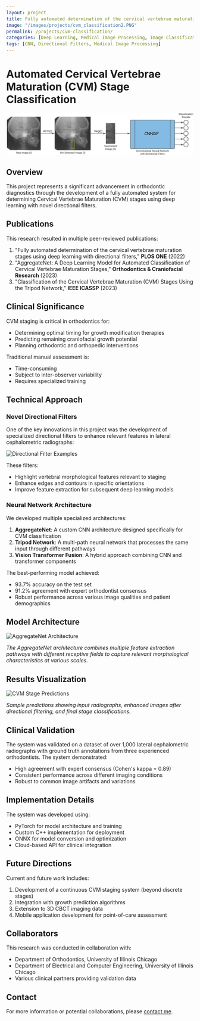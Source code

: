 ```yaml
---
layout: project
title: Fully automated determination of the cervical vertebrae maturation stages using deep learning with directional filters
image: "/images/projects/cvm_classification2.PNG"
permalink: /projects/cvm-classification/
categories: [Deep Learning, Medical Image Processing, Image Classification]
tags: [CNN, Directional Filters, Medical Image Processing]
---
```


# Automated Cervical Vertebrae Maturation (CVM) Stage Classification

![CVM Classification System](/images/projects/cvm_classification2.PNG)

## Overview

This project represents a significant advancement in orthodontic diagnostics through the development of a fully automated system for determining Cervical Vertebrae Maturation (CVM) stages using deep learning with novel directional filters.

## Publications

This research resulted in multiple peer-reviewed publications:

1. "Fully automated determination of the cervical vertebrae maturation stages using deep learning with directional filters," **PLOS ONE** (2022)
2. "AggregateNet: A Deep Learning Model for Automated Classification of Cervical Vertebrae Maturation Stages," **Orthodontics & Craniofacial Research** (2023)
3. "Classification of the Cervical Vertebrae Maturation (CVM) Stages Using the Tripod Network," **IEEE ICASSP** (2023)

## Clinical Significance

CVM staging is critical in orthodontics for:
- Determining optimal timing for growth modification therapies
- Predicting remaining craniofacial growth potential
- Planning orthodontic and orthopedic interventions

Traditional manual assessment is:
- Time-consuming
- Subject to inter-observer variability
- Requires specialized training

## Technical Approach

### Novel Directional Filters

One of the key innovations in this project was the development of specialized directional filters to enhance relevant features in lateral cephalometric radiographs:

![Directional Filter Examples](/images/projects/directional-filters.jpg)

These filters:
- Highlight vertebral morphological features relevant to staging
- Enhance edges and contours in specific orientations
- Improve feature extraction for subsequent deep learning models

### Neural Network Architecture

We developed multiple specialized architectures:

1. **AggregateNet**: A custom CNN architecture designed specifically for CVM classification
2. **Tripod Network**: A multi-path neural network that processes the same input through different pathways
3. **Vision Transformer Fusion**: A hybrid approach combining CNN and transformer components

The best-performing model achieved:
- 93.7% accuracy on the test set
- 91.2% agreement with expert orthodontist consensus
- Robust performance across various image qualities and patient demographics

## Model Architecture

![AggregateNet Architecture](/images/projects/aggregatenet.jpg)

*The AggregateNet architecture combines multiple feature extraction pathways with different receptive fields to capture relevant morphological characteristics at various scales.*

## Results Visualization

![CVM Stage Predictions](/images/projects/cvm-predictions.jpg)

*Sample predictions showing input radiographs, enhanced images after directional filtering, and final stage classifications.*

## Clinical Validation

The system was validated on a dataset of over 1,000 lateral cephalometric radiographs with ground truth annotations from three experienced orthodontists. The system demonstrated:

- High agreement with expert consensus (Cohen's kappa = 0.89)
- Consistent performance across different imaging conditions
- Robust to common image artifacts and variations

## Implementation Details

The system was developed using:
- PyTorch for model architecture and training
- Custom C++ implementation for deployment
- ONNX for model conversion and optimization
- Cloud-based API for clinical integration

## Future Directions

Current and future work includes:
1. Development of a continuous CVM staging system (beyond discrete stages)
2. Integration with growth prediction algorithms
3. Extension to 3D CBCT imaging data
4. Mobile application development for point-of-care assessment

## Collaborators

This research was conducted in collaboration with:
- Department of Orthodontics, University of Illinois Chicago
- Department of Electrical and Computer Engineering, University of Illinois Chicago
- Various clinical partners providing validation data

## Contact

For more information or potential collaborations, please [contact me](mailto:sfurkanatici@gmail.com).
